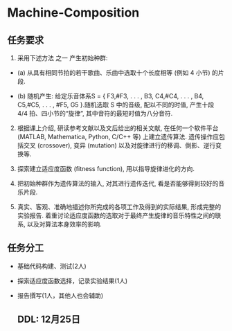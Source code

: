 # Machine-Composition

## 任务要求

1. 采用下述方法 之一 产生初始种群:

* (a) 从具有相同节拍的若干歌曲、乐曲中选取十个长度相等 (例如 4 小节) 的片段.

* (b) 随机产生: 给定乐音体系S = { F3,#F3, . . . , B3, C4,#C4, . . . , B4, C5,#C5, . . . , #F5, G5 }.随机选取 S 中的音级, 配以不同的时值, 产生十段 4/4 拍、四小节的“旋律”, 其中音符的最短时值为八分音符.

2. 根据课上介绍, 研读参考文献以及文后给出的相关文献, 在任何一个软件平台 (MATLAB, Mathematica, Python, C/C++ 等) 上建立遗传算法. 遗传操作应包括交叉 (crossover), 变异 (mutation) 以及对旋律进行的移调、倒影、逆行变换等.

3. 探索建立适应度函数 (fitness function), 用以指导旋律进化的方向.

4. 把初始种群作为遗传算法的输入, 对其进行遗传迭代, 看是否能够得到较好的音乐片段.

5. 真实、客观、准确地描述你所完成的各项工作及得到的实际结果, 形成完整的实验报告. 着重讨论适应度函数的选取对于最终产生旋律的音乐特性之间的联系, 以及对算法本身效率的影响.

## 任务分工

* 基础代码构建、测试(2人)

* 探索适应度函数选择，记录实验结果(1人)

* 报告撰写(1人，其他人也会辅助)

  ## DDL: 12月25日
